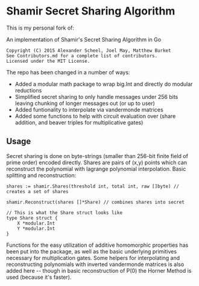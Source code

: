 # Shamir Secret Sharing Algorithm

This is my personal fork of:

An implementation of Shamir's Secret Sharing Algorithm in Go  

    Copyright (C) 2015 Alexander Scheel, Joel May, Matthew Burket  
    See Contributors.md for a complete list of contributors.  
    Licensed under the MIT License.  

The repo has been changed in a number of ways:
- Added a modular math package to wrap big.Int and directly do modular reductions
- Simplified secret sharing to only handle messages under 256 bits leaving chunking of longer messages out (or up to user)
- Added funtionality to interpolate via vandermonde matrices
- Added some functions to help with circuit evaluation over (share addition, and beaver triples for multiplicative gates)


## Usage
Secret sharing is done on byte-strings (smaller than 256-bit finite field of prime order) encoded directly. Shares are pairs of (x,y) points which can reconstruct the polynomial with lagrange polynomial interpolation. Basic splitting and reconstruction:

```
shares := shamir.Shares(threshold int, total int, raw []byte) // creates a set of shares

shamir.Reconstruct(shares []*Share) // combines shares into secret

// This is what the Share struct looks like
type Share struct {
    X *modular.Int
    Y *modular.Int
}
```

Functions for the easy utilization of additive homomorphic properties has been put into the package, as well as the basic underlying primitives necessary for multiplication gates. Some helpers for interpolating and reconstructing polynomials with inverted vandermonde matrices is also added here -- though in basic reconstruction of P(0) the Horner Method is used (because it's faster).